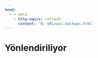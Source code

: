 ```yaml
---
head:
  - - meta
    - http-equiv: refresh
      content: '0; URL=wii-backups.html'
---
```


# Yönlendiriliyor
